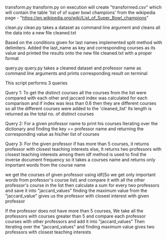 transform.py
transform.py on execution will create "transformed.csv" which will contain the table 'list of of super bowl champions' from the wikipedia page - "https://en.wikipedia.org/wiki/List_of_Super_Bowl_champions"

clean.py
clean.py takes a dataset as command line argument and cleans all the data into a new file cleaned.txt

Based on the conditions given for last names implemented split method with delimiters. Added the last_name as key and corresponding courses as its value and printed the results onto the new file cleaned.txt with a proper format

query.py
query.py takes a cleaned dataset and professor name as command line arguments and prints corresponding result on terminal

This script performs 3 queries

Query 1: To get the distinct courses all the courses from the list
were compared with each other and jaccard index was calculated for each comparison
and if index was less than 0.6 then they are different courses
so all the different courses were added to the 'cleaned_list'
Its length is returned as the total no. of distinct courses

Query 2: For a given professor name to print his courses
Iterating over the dictionary and finding the key == professor name
and returning the corresponding value as his/her list of courses

Query 3: For the given professor if has more than 5 courses, it returns professor with closest teaching interests
else, It returns two professors with closest teaching interests among them
idf method is used to find the inverse document frequency so it takes a courses name and returns
only important words from the course name

we get the courses of given professor using idf(So we get only important words from professor's course list) and
compare it with all the other professor's course in the list
then calculate a sum for every two professors and save it into "jaccard_values"
finding the maximum value from the "jaccard_value" gives us the professor with closest interest with given professor

If the professor does not have more than 5 courses, We take all the professors with courses greater than 5
and compare each professor courses with other professors and add it into "jaccard_values"
Then iterating over the "jaccard_values" and finding maximum value gives two professors with closest teaching interests

